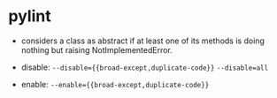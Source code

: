 # pylint

- considers a class as abstract if at least one of its methods is doing nothing but raising NotImplementedError.

- disable:
`--disable={{broad-except,duplicate-code}}`
`--disable=all`

- enable:
`--enable={{broad-except,duplicate-code}}`

